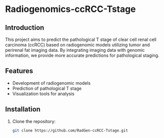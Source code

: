# Radiogenomics-ccRCC-Tstage

## Introduction
This project aims to predict the pathological T stage of clear cell renal cell carcinoma (ccRCC) based on radiogenomic models utilizing tumor and perirenal fat imaging data. By integrating imaging data with genomic information, we provide more accurate predictions for pathological staging.

## Features
- Development of radiogenomic models
- Prediction of pathological T stage
- Visualization tools for analysis

## Installation
1. Clone the repository:
   ```bash
   git clone https://github.com/RadGen-ccRCC-Tstage.git
